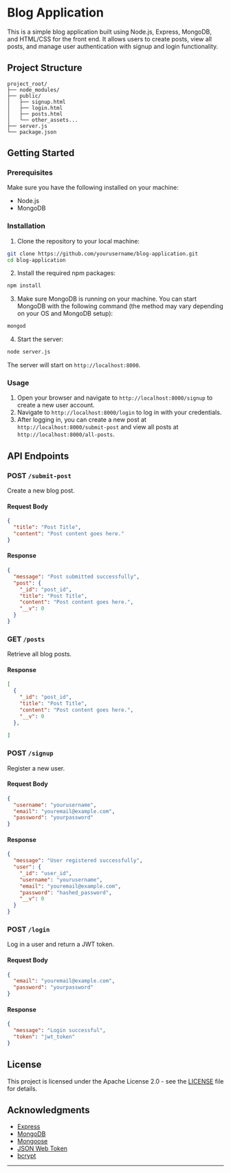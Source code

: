 
# Blog Application

This is a simple blog application built using Node.js, Express, MongoDB, and HTML/CSS for the front end. It allows users to create posts, view all posts, and manage user authentication with signup and login functionality.

## Project Structure

```
project_root/
├── node_modules/
├── public/
│   ├── signup.html
│   ├── login.html
│   ├── posts.html
│   └── other_assets...
├── server.js
└── package.json
```

## Getting Started

### Prerequisites

Make sure you have the following installed on your machine:

- Node.js
- MongoDB

### Installation

1. Clone the repository to your local machine:

```sh
git clone https://github.com/yourusername/blog-application.git
cd blog-application
```

2. Install the required npm packages:

```sh
npm install
```

3. Make sure MongoDB is running on your machine. You can start MongoDB with the following command (the method may vary depending on your OS and MongoDB setup):

```sh
mongod
```

4. Start the server:

```sh
node server.js
```

The server will start on `http://localhost:8000`.

### Usage

1. Open your browser and navigate to `http://localhost:8000/signup` to create a new user account.
2. Navigate to `http://localhost:8000/login` to log in with your credentials.
3. After logging in, you can create a new post at `http://localhost:8000/submit-post` and view all posts at `http://localhost:8000/all-posts`.

## API Endpoints

### POST `/submit-post`

Create a new blog post.

#### Request Body

```json
{
  "title": "Post Title",
  "content": "Post content goes here."
}
```

#### Response

```json
{
  "message": "Post submitted successfully",
  "post": {
    "_id": "post_id",
    "title": "Post Title",
    "content": "Post content goes here.",
    "__v": 0
  }
}
```

### GET `/posts`

Retrieve all blog posts.

#### Response

```json
[
  {
    "_id": "post_id",
    "title": "Post Title",
    "content": "Post content goes here.",
    "__v": 0
  },
  
]
```

### POST `/signup`

Register a new user.

#### Request Body

```json
{
  "username": "yourusername",
  "email": "youremail@example.com",
  "password": "yourpassword"
}
```

#### Response

```json
{
  "message": "User registered successfully",
  "user": {
    "_id": "user_id",
    "username": "yourusername",
    "email": "youremail@example.com",
    "password": "hashed_password",
    "__v": 0
  }
}
```

### POST `/login`

Log in a user and return a JWT token.

#### Request Body

```json
{
  "email": "youremail@example.com",
  "password": "yourpassword"
}
```

#### Response

```json
{
  "message": "Login successful",
  "token": "jwt_token"
}
```

## License

This project is licensed under the Apache License 2.0 - see the [LICENSE](LICENSE) file for details.

## Acknowledgments

- [Express](https://expressjs.com/)
- [MongoDB](https://www.mongodb.com/)
- [Mongoose](https://mongoosejs.com/)
- [JSON Web Token](https://jwt.io/)
- [bcrypt](https://www.npmjs.com/package/bcrypt)

---


